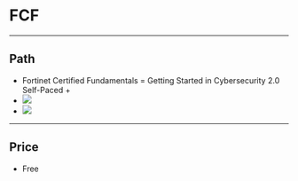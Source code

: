 # FCF

---

## Path
* Fortinet Certified Fundamentals = Getting Started in Cybersecurity 2.0 Self-Paced +
* <img src="https://i.imgur.com/phb8jrw.png">
* <img src="https://i.imgur.com/momAwOR.png">

---

## Price
* Free
